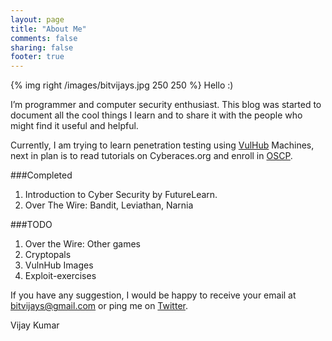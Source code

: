 ```yaml
---
layout: page
title: "About Me"
comments: false
sharing: false
footer: true
---
```

{% img right /images/bitvijays.jpg 250 250 %}
Hello    :)

I’m programmer and computer security enthusiast. This blog was started to document all the cool things I learn and to share it with the people who might find it useful and helpful.

Currently, I am trying to learn penetration testing using <a href="http://vulnhub.com/">VulHub</a> Machines, next in plan is to read tutorials on Cyberaces.org and enroll in <a href="http://www.offensive-security.com/information-security-certifications/oscp-offensive-security-certified-professional/">OSCP</a>.

###Completed
1. Introduction to Cyber Security by FutureLearn.
2. Over The Wire: Bandit, Leviathan, Narnia

###TODO
1. Over the Wire: Other games
2. Cryptopals
3. VulnHub Images
4. Exploit-exercises

If you have any suggestion, I would be happy to receive your email at bitvijays@gmail.com or ping me on <a href="http://twitter.com/bitvijays">Twitter</a>.

Vijay Kumar
